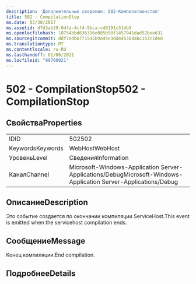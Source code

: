 ```yaml
---
description: 'Дополнительные сведения: 502-Компилатионстоп'
title: 502 - CompilationStop
ms.date: 03/30/2017
ms.assetid: d7d3ab29-0dfa-4cf4-9bca-cd8191c51db5
ms.openlocfilehash: 10754bbd636316e005b50f1457941dad52bee631
ms.sourcegitcommit: ddf7edb67715a5b9a45e3dd44536dabc153c1de0
ms.translationtype: MT
ms.contentlocale: ru-RU
ms.lasthandoff: 02/06/2021
ms.locfileid: "99760021"
---
```

# <a name="502---compilationstop"></a><span data-ttu-id="3a02d-103">502 - CompilationStop</span><span class="sxs-lookup"><span data-stu-id="3a02d-103">502 - CompilationStop</span></span>

## <a name="properties"></a><span data-ttu-id="3a02d-104">Свойства</span><span class="sxs-lookup"><span data-stu-id="3a02d-104">Properties</span></span>  
  
|||  
|-|-|  
|<span data-ttu-id="3a02d-105">ID</span><span class="sxs-lookup"><span data-stu-id="3a02d-105">ID</span></span>|<span data-ttu-id="3a02d-106">502</span><span class="sxs-lookup"><span data-stu-id="3a02d-106">502</span></span>|  
|<span data-ttu-id="3a02d-107">Keywords</span><span class="sxs-lookup"><span data-stu-id="3a02d-107">Keywords</span></span>|<span data-ttu-id="3a02d-108">WebHost</span><span class="sxs-lookup"><span data-stu-id="3a02d-108">WebHost</span></span>|  
|<span data-ttu-id="3a02d-109">Уровень</span><span class="sxs-lookup"><span data-stu-id="3a02d-109">Level</span></span>|<span data-ttu-id="3a02d-110">Сведения</span><span class="sxs-lookup"><span data-stu-id="3a02d-110">Information</span></span>|  
|<span data-ttu-id="3a02d-111">Канал</span><span class="sxs-lookup"><span data-stu-id="3a02d-111">Channel</span></span>|<span data-ttu-id="3a02d-112">Microsoft-Windows-Application Server-Applications/Debug</span><span class="sxs-lookup"><span data-stu-id="3a02d-112">Microsoft-Windows-Application Server-Applications/Debug</span></span>|  
  
## <a name="description"></a><span data-ttu-id="3a02d-113">Описание</span><span class="sxs-lookup"><span data-stu-id="3a02d-113">Description</span></span>  

 <span data-ttu-id="3a02d-114">Это событие создается по окончании компиляции ServiceHost.</span><span class="sxs-lookup"><span data-stu-id="3a02d-114">This event is emitted when the servicehost compilation ends.</span></span>  
  
## <a name="message"></a><span data-ttu-id="3a02d-115">Сообщение</span><span class="sxs-lookup"><span data-stu-id="3a02d-115">Message</span></span>  

 <span data-ttu-id="3a02d-116">Конец компиляции.</span><span class="sxs-lookup"><span data-stu-id="3a02d-116">End compilation.</span></span>  
  
## <a name="details"></a><span data-ttu-id="3a02d-117">Подробнее</span><span class="sxs-lookup"><span data-stu-id="3a02d-117">Details</span></span>
